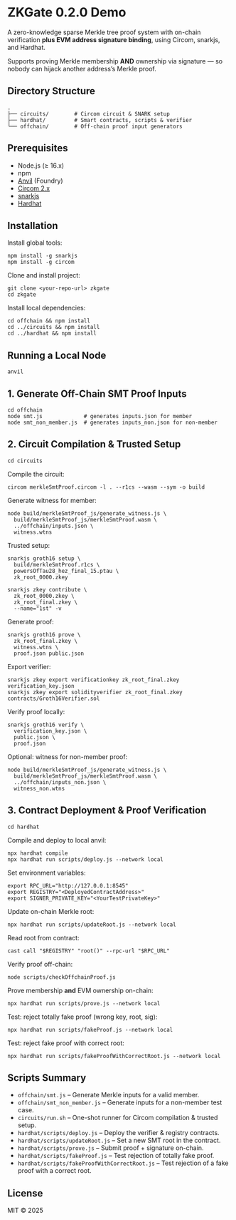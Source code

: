 # ZKGate 0.2.0 Demo

A zero-knowledge sparse Merkle tree proof system with on-chain verification **plus EVM address signature binding**, using Circom, snarkjs, and Hardhat.

Supports proving Merkle membership **AND** ownership via signature — so nobody can hijack another address’s Merkle proof.

## Directory Structure

```
.
├── circuits/        # Circom circuit & SNARK setup
├── hardhat/         # Smart contracts, scripts & verifier
└── offchain/        # Off-chain proof input generators
```

## Prerequisites

- Node.js (≥ 16.x)
- npm
- [Anvil](https://book.getfoundry.sh/) (Foundry)
- [Circom 2.x](https://docs.circom.io/)
- [snarkjs](https://github.com/iden3/snarkjs)
- [Hardhat](https://hardhat.org/)

## Installation

Install global tools:

```
npm install -g snarkjs
npm install -g circom
```

Clone and install project:

```
git clone <your-repo-url> zkgate
cd zkgate
```

Install local dependencies:

```
cd offchain && npm install
cd ../circuits && npm install
cd ../hardhat && npm install
```

## Running a Local Node

```
anvil
```

## 1. Generate Off-Chain SMT Proof Inputs

```
cd offchain
node smt.js             # generates inputs.json for member
node smt_non_member.js  # generates inputs_non.json for non-member
```

## 2. Circuit Compilation & Trusted Setup

```
cd circuits
```

Compile the circuit:

```
circom merkleSmtProof.circom -l . --r1cs --wasm --sym -o build
```

Generate witness for member:

```
node build/merkleSmtProof_js/generate_witness.js \
  build/merkleSmtProof_js/merkleSmtProof.wasm \
  ../offchain/inputs.json \
  witness.wtns
```

Trusted setup:

```
snarkjs groth16 setup \
  build/merkleSmtProof.r1cs \
  powersOfTau28_hez_final_15.ptau \
  zk_root_0000.zkey

snarkjs zkey contribute \
  zk_root_0000.zkey \
  zk_root_final.zkey \
  --name="1st" -v
```

Generate proof:

```
snarkjs groth16 prove \
  zk_root_final.zkey \
  witness.wtns \
  proof.json public.json
```

Export verifier:

```
snarkjs zkey export verificationkey zk_root_final.zkey verification_key.json
snarkjs zkey export solidityverifier zk_root_final.zkey contracts/Groth16Verifier.sol
```

Verify proof locally:

```
snarkjs groth16 verify \
  verification_key.json \
  public.json \
  proof.json
```

Optional: witness for non-member proof:

```
node build/merkleSmtProof_js/generate_witness.js \
  build/merkleSmtProof_js/merkleSmtProof.wasm \
  ../offchain/inputs_non.json \
  witness_non.wtns
```

## 3. Contract Deployment & Proof Verification

```
cd hardhat
```

Compile and deploy to local anvil:

```
npx hardhat compile
npx hardhat run scripts/deploy.js --network local
```

Set environment variables:

```
export RPC_URL="http://127.0.0.1:8545"
export REGISTRY="<DeployedContractAddress>"
export SIGNER_PRIVATE_KEY="<YourTestPrivateKey>"
```

Update on-chain Merkle root:

```
npx hardhat run scripts/updateRoot.js --network local
```

Read root from contract:

```
cast call "$REGISTRY" "root()" --rpc-url "$RPC_URL"
```

Verify proof off-chain:

```
node scripts/checkOffchainProof.js
```

Prove membership **and** EVM ownership on-chain:

```
npx hardhat run scripts/prove.js --network local
```

Test: reject totally fake proof (wrong key, root, sig):

```
npx hardhat run scripts/fakeProof.js --network local
```

Test: reject fake proof with correct root:

```
npx hardhat run scripts/fakeProofWithCorrectRoot.js --network local
```

## Scripts Summary

- `offchain/smt.js` – Generate Merkle inputs for a valid member.
- `offchain/smt_non_member.js` – Generate inputs for a non-member test case.
- `circuits/run.sh` – One-shot runner for Circom compilation & trusted setup.
- `hardhat/scripts/deploy.js` – Deploy the verifier & registry contracts.
- `hardhat/scripts/updateRoot.js` – Set a new SMT root in the contract.
- `hardhat/scripts/prove.js` – Submit proof + signature on-chain.
- `hardhat/scripts/fakeProof.js` – Test rejection of totally fake proof.
- `hardhat/scripts/fakeProofWithCorrectRoot.js` – Test rejection of a fake proof with a correct root.

## License

MIT © 2025
